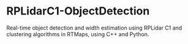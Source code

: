 # RPLidarC1-ObjectDetection
Real-time object detection and width estimation using RPLidar C1 and clustering algorithms in RTMaps, using C++ and Python.
